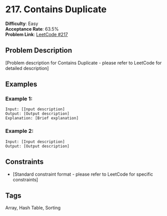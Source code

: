 # 217. Contains Duplicate

**Difficulty**: Easy  
**Acceptance Rate**: 63.5%  
**Problem Link**: [LeetCode #217](https://leetcode.com/problems/contains-duplicate/)

## Problem Description

[Problem description for Contains Duplicate - please refer to LeetCode for detailed description]

## Examples

### Example 1:
```
Input: [Input description]
Output: [Output description]
Explanation: [Brief explanation]
```

### Example 2:
```
Input: [Input description]
Output: [Output description]
```

## Constraints

- [Standard constraint format - please refer to LeetCode for specific constraints]

## Tags
Array, Hash Table, Sorting
